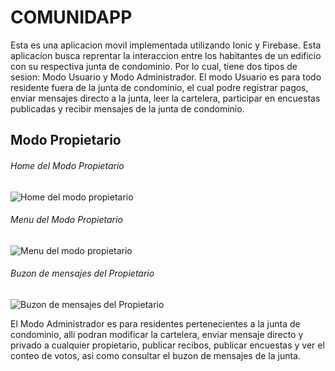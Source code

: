# COMUNIDAPP

Esta es una aplicacion movil implementada utilizando Ionic y Firebase. 
Esta aplicacion busca reprentar la interaccion entre los habitantes de un edificio con su respectiva junta de condominio. Por lo cual, tiene dos tipos de sesion: Modo Usuario y Modo Administrador. El modo Usuario es para todo residente fuera de la junta de condominio, el cual podre registrar pagos, enviar mensajes directo a la junta, leer la cartelera, participar en encuestas publicadas y recibir mensajes de la junta de condominio.

## Modo Propietario
###### Home del Modo Propietario

![Home del modo propietario](https://adriana2828blog.files.wordpress.com/2017/07/2-home-modo-propietario.png)

###### Menu del Modo Propietario

![Menu del modo propietario](https://adriana2828blog.files.wordpress.com/2017/07/1-menu-modo-propietario.png)

###### Buzon de mensajes del Propietario

![Buzon de mensajes del Propietario](https://adriana2828blog.files.wordpress.com/2017/07/3-buzon.png)

El Modo Administrador es para residentes pertenecientes a la junta de condominio, alli podran modificar la cartelera, enviar mensaje directo y privado a cualquier propietario, publicar recibos, publicar encuestas y ver el conteo de votos, asi como consultar el buzon de mensajes de la junta.
